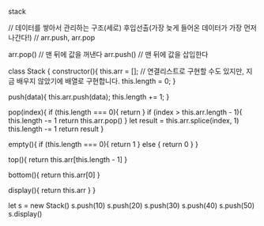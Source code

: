 stack


// 데이터를 쌓아서 관리하는 구조(세로) 후입선출(가장 늦게 들어온 데이터가 가장 먼저 나간다!) // arr.push, arr.pop


arr.pop()   // 맨 뒤에 값을 꺼낸다
arr.push()  //  맨 뒤에 값을 삽입한다


class Stack {
  constructor(){
    this.arr = []; // 연결리스트로 구현할 수도 있지만, 지금 배우지 않았기에 배열로 구현합니다.
    this.length = 0;
  }

  push(data){
    this.arr.push(data);
    this.length += 1;
  }

  pop(index){
    if (this.length === 0){
      return
    }
    if (index > this.arr.length - 1){
      this.length -= 1
      return this.arr.pop()
    }
    let result = this.arr.splice(index, 1)
    this.length -= 1
    return result
  }

  empty(){
    if (this.length === 0){
      return 1
    } else {
      return 0
    }
  }

  top(){
    return this.arr[this.length - 1]
  }

  bottom(){
    return this.arr[0]
  }

  display(){
    return this.arr
  }
}

let s = new Stack()
s.push(10)
s.push(20)
s.push(30)
s.push(40)
s.push(50)
s.display()
